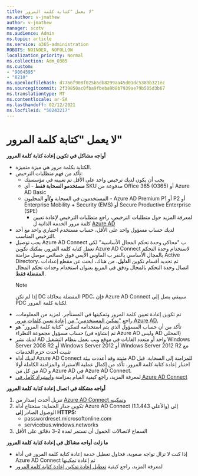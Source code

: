 ```yaml
---
title: لا يعمل "كتابة كلمة المرور"
ms.author: v-jmathew
author: v-jmathew
manager: scotv
ms.audience: Admin
ms.topic: article
ms.service: o365-administration
ROBOTS: NOINDEX, NOFOLLOW
localization_priority: Normal
ms.collection: Adm_O365
ms.custom:
- "9004595"
- "8210"
ms.openlocfilehash: d7766f908f025b5db8299aa45d01dc5389b321ec
ms.sourcegitcommit: 2f39850ac0fba9fbeba9b8b7939ae79b505d3b67
ms.translationtype: MT
ms.contentlocale: ar-SA
ms.lasthandoff: 02/12/2021
ms.locfileid: "50243217"
---
```

# <a name="password-writeback-is-not-working"></a>لا يعمل "كتابة كلمة المرور"

**أواجه مشاكل في تكوين إعادة كتابة كلمة المرور**

- الكتابة بكلمة مرور هي ميزة متميزة.
- تأكد من فهم متطلبات الترخيص:
  - يجب أن يكون لديك ترخيص واحد على الأقل تم تعيينه في مؤسستك
  - **مستخدمو السحابة فقط** - أي SKU مدفوعة من Office 365 (O365) أو Azure AD Basic
  - المستخدمون في السحابة **و/أو** المحليون - Azure AD Premium P1 أو P2 أو Enterprise Mobility + Security (EMS) أو Secure Productive Enterprise (SPE)
    - لمعرفة المزيد حول متطلبات الترخيص، راجع متطلبات الترخيص لإعادة تعيين كلمة مرور الخدمة الذاتية ل [Azure AD](https://docs.microsoft.com/azure/active-directory/active-directory-passwords-licensing)
- لديك حساب مسؤول واحد على الأقل، حساب مستخدم اختباري واحد مع أحد الترخيص المناسب.
- يجب توصيل Azure AD Connect ب "محاكي وحدة تحكم المجال الأساسية" لكي تعمل كتابة كلمة المرور. يمكنك تكوين Azure AD Connect لاستخدام وحدة التحكم بالمجال  الأساسي بالنقر ب الماوس الأيمن فوق خصائص موصل مزامنة Active Directory، ثم تحديد أقسام تكوين **الدليل.** من هناك، ابحث  عن مقطع إعدادات اتصال وحدة التحكم بالمجال ودقق في المربع بعنوان استخدام وحدات تحكم المجال **المفضلة فقط.**
  > [!NOTE]
  > إذا لم تكن DC المفضلة محاكاة PDC، فإن Azure AD Connect سيبقى يصل إلى PDC لكتابة كلمة المرور.
- تم تكوين إعادة تعيين كلمة المرور وتمكينها في المستأجر. لمزيد من المعلومات، راجع ["تمكين المستخدمين" من إعادة تعيين كلمات مرور Azure AD.](https://docs.microsoft.com/azure/active-directory/active-directory-passwords-getting-started)
- تأكد من أن حساب المسؤول الذي يتم استخدامه لتمكين "كتابة كلمة المرور" هو حساب مسؤول مجموعة النظراء (تم إنشاؤه في Azure AD وليس AD المحلي)
- لديك نشر AD واحد أو متعدد الغابات في موقع ويب يعمل بنظام التشغيل Windows Server 2008 R2 أو Windows Server 2012 أو Windows Server 2012 R2 مع تثبيت أحدث حزم الخدمات
- لديك أداة Azure AD Connect مثبتة وقد أعددت بيئة AD للمزامنة إلى السحابة. قبل اختبار إعادة كتابة كلمة المرور، تأكد من إكمال عملية الاستيراد والمزامنة الكاملة أولا من كل من AD و Azure AD في Azure AD Connect.
- لمعرفة المزيد، راجع كيفية القيام بمزامنة [واستيراد كامل في Azure AD Connect](https://docs.microsoft.com/azure/active-directory/connect/active-directory-aadconnectsync-operations)

**أواجه مشكلة في اتصال إعادة كتابة كلمة المرور**

1. تنزيل أحدث إصدار من [Azure AD Connect وتمكينه](https://www.microsoft.com/download/details.aspx?id=47594)
2. تكوين جدار الحماية: ستحتاج أداة Azure AD Connect (1.1.443 والأعلى) إلى الوصول الصادر **إلى HTTPS:**
    - passwordreset.microsoftonline.com
    - servicebus.windows.networks
3. السماح لاتصالات الخمول أن تستمر لمدة 2-3 دقائق على الأقل

**ما زلت أواجه مشاكل في إعادة كتابة كلمة المرور**

- إذا كنت لا تزال تواجه صعوبة، فحاول تعطيل خدمة إعادة كتابة كلمة المرور في أداة Azure AD Connect ثم إعادة تمكينها
- لمعرفة المزيد، راجع كيفية [تعطيل إعادة تمكين إعادة كتابة كلمة المرور](https://docs.microsoft.com/azure/active-directory/active-directory-passwords-troubleshoot)
